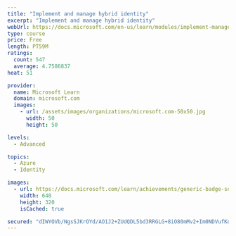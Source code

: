 ```yaml
---
title: "Implement and manage hybrid identity"
excerpt: "Implement and manage hybrid identity"
webUrl: https://docs.microsoft.com/en-us/learn/modules/implement-manage-hybrid-identity/
type: course
price: Free
length: PT59M
ratings:
  count: 547
  average: 4.7586837
heat: 51

provider:
  name: Microsoft Learn
  domain: microsoft.com
  images:
    - url: /assets/images/organizations/microsoft.com-50x50.jpg
      width: 50
      height: 50

levels:
  - Advanced

topics:
  - Azure
  - Identity

images:
  - url: https://docs.microsoft.com/learn/achievements/generic-badge-social.png
    width: 640
    height: 320
    isCached: true

secured: "dIWYOVb/NgsSJKrOYd/AO1J2+ZUdQDL5bd3RRGLG+8iO80mMv2+Im0NDVufKqKhf5hXEUI9fFY5eUw2KUNR312/28MeJvQnEP3l2/EeGFDlTZQqC6J53XYBQDb7HFP9wBmwLWkZfv7G2jCzYYBWJ8wNS6+wgGFjVrtSF/UNm24TSfGp2Bg0HpEnSLJTIHVGM8pDhzipd7rCSGemQ2EMHjcP1IO5JWAQs1vA16EKdHg9PrZftAzjDIVtGdHsqpSyZe1Y3W3+Szli0RZlZ1T1OBqnD/UeI+utLvmd0FGVwrD1grME2rii9Rw4opIQlwmHN3vr/Y88AtWQ5EOzMT4sCgrPkQ9Dc5RRVZ81ZqRHVygzEjHWgELPrQ/8LUnIgEx6BoXmyTIKEAOTW4owotcTEHf0ahi3ysubg3PsVcJxCuso=;DwcFVWm4t5mxTPvV44hX0g=="
---
```


